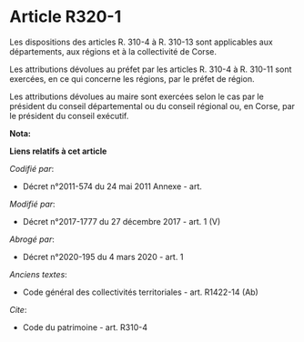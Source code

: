 # Article R320-1

Les dispositions des articles R. 310-4 à R. 310-13 sont applicables aux départements, aux régions et à la   collectivité de
Corse. 

Les attributions dévolues au préfet par les articles R. 310-4 à R. 310-11 sont exercées, en ce qui concerne les régions, par
le préfet de région. 

Les attributions dévolues au maire sont exercées selon le cas par le président du conseil départemental ou du conseil
régional ou, en Corse, par le président du conseil exécutif.

**Nota:**



**Liens relatifs à cet article**

_Codifié par_:

  - Décret n°2011-574 du 24 mai 2011 Annexe - art.

_Modifié par_:

  - Décret n°2017-1777 du 27 décembre 2017 - art. 1 (V)

_Abrogé par_:

  - Décret n°2020-195 du 4 mars 2020 - art. 1

_Anciens textes_:

  - Code général des collectivités territoriales - art. R1422-14 (Ab)

_Cite_:

  - Code du patrimoine - art. R310-4
